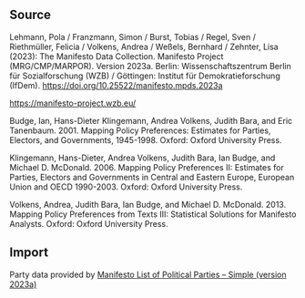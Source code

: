 ## Source

Lehmann, Pola / Franzmann, Simon / Burst, Tobias / Regel, Sven / Riethmüller, Felicia / Volkens, Andrea / Weßels, Bernhard / Zehnter, Lisa (2023): The Manifesto Data Collection. Manifesto Project (MRG/CMP/MARPOR). Version 2023a. Berlin: Wissenschaftszentrum Berlin für Sozialforschung (WZB) / Göttingen: Institut für Demokratieforschung (IfDem). https://doi.org/10.25522/manifesto.mpds.2023a

https://manifesto-project.wzb.eu/

Budge, Ian, Hans-Dieter Klingemann, Andrea Volkens, Judith Bara, and Eric Tanenbaum. 2001. Mapping Policy Preferences: Estimates for Parties, Electors, and Governments, 1945-1998. Oxford: Oxford University Press.

Klingemann, Hans-Dieter, Andrea Volkens, Judith Bara, Ian Budge, and Michael D. McDonald. 2006. Mapping Policy Preferences II: Estimates for Parties, Electors and Governments in Central and Eastern Europe, European Union and OECD 1990-2003. Oxford: Oxford University Press.

Volkens, Andrea, Judith Bara, Ian Budge, and Michael D. McDonald. 2013. Mapping Policy Preferences from Texts III: Statistical Solutions for Manifesto Analysts. Oxford: Oxford University Press.

## Import

Party data provided by [Manifesto List of Political Parties – Simple (version 2023a)](https://manifesto-project.wzb.eu/datasets/MPDS2023a)
